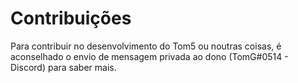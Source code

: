 # Contribuições
Para contribuir no desenvolvimento do Tom5 ou noutras coisas, é aconselhado o envio de mensagem privada ao dono (TomG#0514 - Discord) para saber mais.
